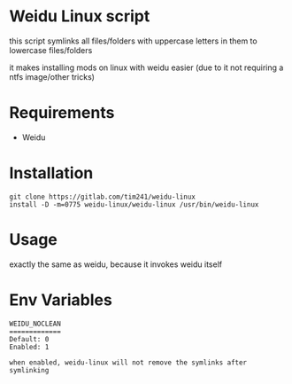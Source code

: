 # Weidu Linux script

this script symlinks all files/folders with uppercase letters in them to lowercase files/folders

it makes installing mods on linux with weidu easier (due to it not requiring a ntfs image/other tricks)

# Requirements
* Weidu

# Installation
```
git clone https://gitlab.com/tim241/weidu-linux
install -D -m=0775 weidu-linux/weidu-linux /usr/bin/weidu-linux
```

# Usage
exactly the same as weidu, because it invokes weidu itself

# Env Variables
```
WEIDU_NOCLEAN
=============
Default: 0
Enabled: 1

when enabled, weidu-linux will not remove the symlinks after symlinking
```

